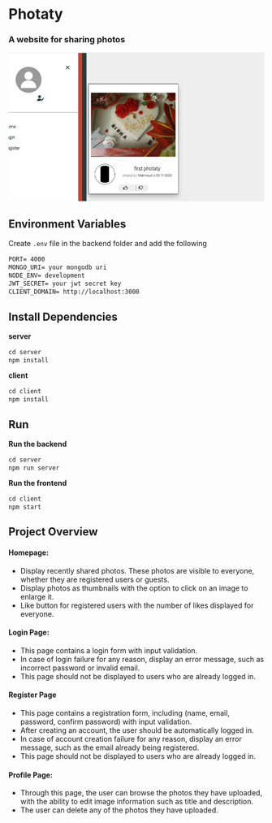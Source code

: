 # Photaty
### A website for sharing photos
<img src="Photaty.jpg">

## Environment Variables
Create `.env` file in the backend folder and add the following
```
PORT= 4000
MONGO_URI= your mongodb uri
NODE_ENV= development
JWT_SECRET= your jwt secret key
CLIENT_DOMAIN= http://localhost:3000 
```

## Install Dependencies
**server**
```
cd server
npm install
```
**client**
```
cd client
npm install
```

## Run
**Run the backend**
```
cd server
npm run server
```

**Run the frontend**
```
cd client
npm start
```

##  Project Overview
#### Homepage:
* Display recently shared photos. These photos are visible to everyone, whether they are registered users or guests.
* Display photos as thumbnails with the option to click on an image to enlarge it.
* Like button for registered users with the number of likes displayed for everyone.
#### Login Page:
* This page contains a login form with input validation.
* In case of login failure for any reason, display an error message, such as incorrect password or invalid email.
* This page should not be displayed to users who are already logged in.
#### Register Page
* This page contains a registration form, including (name, email, password, confirm password) with input validation.
* After creating an account, the user should be automatically logged in.
* In case of account creation failure for any reason, display an error message, such as the email already being registered.
* This page should not be displayed to users who are already logged in.
#### Profile Page:
* Through this page, the user can browse the photos they have uploaded, with the ability to edit image information such as title and description.
* The user can delete any of the photos they have uploaded.